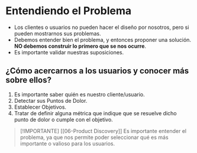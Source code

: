 # Entendiendo el Problema
- Los clientes o usuarios no pueden hacer el diseño por nosotros, pero si pueden mostrarnos sus problemas.
- Debemos entender bien el problema, y entonces proponer una solución. **NO debemos construir lo primero que se nos ocurre**.
- Es importante validar nuestras suposiciones.

## ¿Cómo acercarnos a los usuarios y conocer más sobre ellos?
1. Es importante saber quién es nuestro cliente/usuario.
2. Detectar sus Puntos de Dolor.
3. Establecer Objetivos.
4. Tratar de definir alguna métrica que indique que se resuelve dicho punto de dolor o cumple con el objetivo.

> [!IMPORTANTE] [[06-Product Discovery]]
> Es importante entender el problema, ya que nos permite poder seleccionar qué es más importante o valioso para los usuarios.

